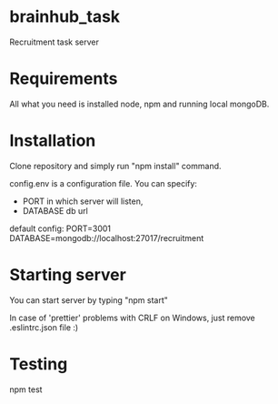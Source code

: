 # brainhub_task
Recruitment task server

# Requirements
All what you need is installed node, npm and running local mongoDB.

# Installation
Clone repository and simply run "npm install" command.

config.env is a configuration file. You can specify: 
  - PORT in which server will listen,
  - DATABASE db url

default config:
PORT=3001
DATABASE=mongodb://localhost:27017/recruitment

# Starting server
You can start server by typing "npm start"

In case of 'prettier' problems with CRLF on Windows, just remove .eslintrc.json file :)

# Testing
npm test
